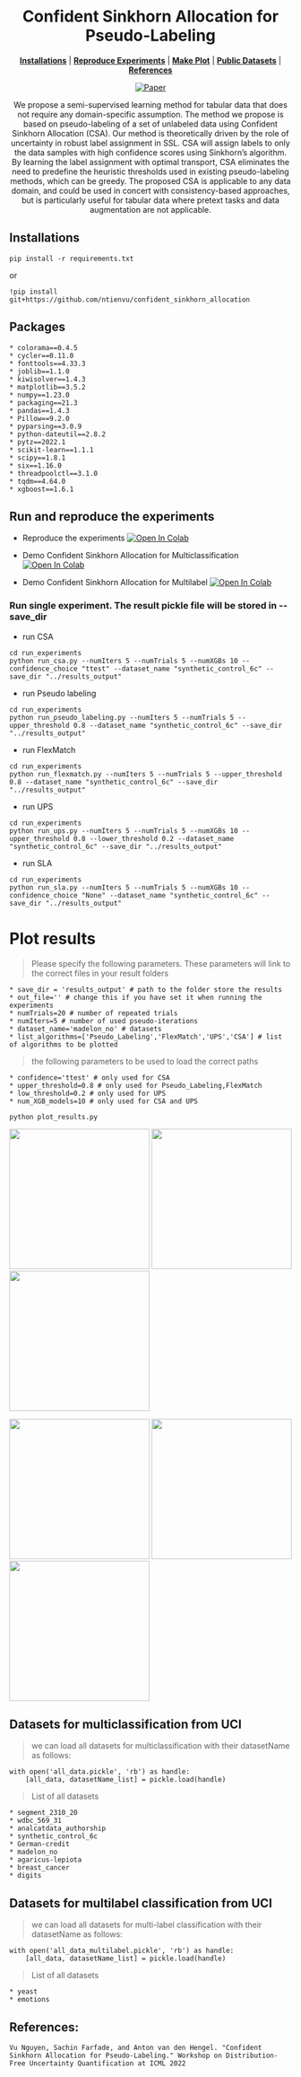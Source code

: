 <div align="center">


# Confident Sinkhorn Allocation for Pseudo-Labeling

  **[Installations](#Installations)**
| **[Reproduce Experiments](#experiments)**
| **[Make Plot](#plot)**
| **[Public Datasets](#datasets)**
| **[References](#References)**

[![Paper](http://img.shields.io/badge/paper-arxiv.2206.05880-B31B1B.svg)](https://arxiv.org/pdf/2206.05880.pdf)


We propose a semi-supervised learning method for tabular data that does not
require any domain-specific assumption. The method we propose is based on pseudo-labeling of a set of unlabeled data using Confident Sinkhorn Allocation (CSA). Our method is theoretically
driven by the role of uncertainty in robust label assignment in SSL. CSA will assign labels to only the
data samples with high confidence scores using Sinkhorn’s algorithm. By learning the label
assignment with optimal transport, CSA eliminates the need to predefine the heuristic thresholds
used in existing pseudo-labeling methods, which can be greedy. The proposed CSA is applicable
to any data domain, and could be used in concert with consistency-based approaches, but is
particularly useful for tabular data where pretext tasks and data augmentation are not applicable.

</div>

## Installations
```
pip install -r requirements.txt
```
or
```
!pip install git+https://github.com/ntienvu/confident_sinkhorn_allocation
```
## Packages
```
* colorama==0.4.5
* cycler==0.11.0
* fonttools==4.33.3
* joblib==1.1.0
* kiwisolver==1.4.3
* matplotlib==3.5.2
* numpy==1.23.0
* packaging==21.3
* pandas==1.4.3
* Pillow==9.2.0
* pyparsing==3.0.9
* python-dateutil==2.8.2
* pytz==2022.1
* scikit-learn==1.1.1
* scipy==1.8.1
* six==1.16.0
* threadpoolctl==3.1.0
* tqdm==4.64.0
* xgboost==1.6.1
```

## <a id="experiments" /> Run and reproduce the experiments

* Reproduce the experiments [![Open In Colab](https://colab.research.google.com/assets/colab-badge.svg)](https://colab.research.google.com/drive/1Miq659eCRpbH0qzLjGWxbSbhZQmwx_lM#scrollTo=tubZzNQc3EFg)


* Demo Confident Sinkhorn Allocation for Multiclassification [![Open In Colab](https://colab.research.google.com/assets/colab-badge.svg)](https://colab.research.google.com/github/ntienvu/confident_sinkhorn_allocation/blob/master/demo_ConfidentSinkhornAllocation.ipynb)


* Demo Confident Sinkhorn Allocation for Multilabel [![Open In Colab](https://colab.research.google.com/assets/colab-badge.svg)](https://colab.research.google.com/drive/1z9_ijDdqHNqNah6olqpMUkh8F15kpu5G#scrollTo=j-JijnqQbdmC)

### Run single experiment. The result pickle file will be stored in --save_dir

* run CSA
```
cd run_experiments
python run_csa.py --numIters 5 --numTrials 5 --numXGBs 10 --confidence_choice "ttest" --dataset_name "synthetic_control_6c" --save_dir "../results_output"
```
* run Pseudo labeling
```
cd run_experiments
python run_pseudo_labeling.py --numIters 5 --numTrials 5 --upper_threshold 0.8 --dataset_name "synthetic_control_6c" --save_dir "../results_output"
```
* run FlexMatch
```
cd run_experiments
python run_flexmatch.py --numIters 5 --numTrials 5 --upper_threshold 0.8 --dataset_name "synthetic_control_6c" --save_dir "../results_output"
```
* run UPS
```
cd run_experiments
python run_ups.py --numIters 5 --numTrials 5 --numXGBs 10 --upper_threshold 0.8 --lower_threshold 0.2 --dataset_name "synthetic_control_6c" --save_dir "../results_output"
```
* run SLA
```
cd run_experiments
python run_sla.py --numIters 5 --numTrials 5 --numXGBs 10 --confidence_choice "None" --dataset_name "synthetic_control_6c" --save_dir "../results_output"
```
# <a id="plot" /> Plot results

> Please specify the following parameters. These parameters will link to the correct files in your result folders
```
* save_dir = 'results_output' # path to the folder store the results 
* out_file='' # change this if you have set it when running the experiments 
* numTrials=20 # number of repeated trials
* numIters=5 # number of used pseudo-iterations
* dataset_name='madelon_no' # datasets
* list_algorithms=['Pseudo_Labeling','FlexMatch','UPS','CSA'] # list of algorithms to be plotted
```
> the following parameters to be used to load the correct paths
```
* confidence='ttest' # only used for CSA 
* upper_threshold=0.8 # only used for Pseudo_Labeling,FlexMatch
* low_threshold=0.2 # only used for UPS
* num_XGB_models=10 # only used for CSA and UPS
```

```
python plot_results.py
```
<img src="./figs/synthetic_control_6c.png" width="250" height="250" /> <img src="./figs/digits.png" width="250" height="250" />
<img src="./figs/madelon_no.png" width="250" height="250" /> 

<img src="./figs/analcatdata_authorship.png" width="250" height="250" /> <img src="./figs/breast_cancer.png" width="250" height="250" />
<img src="./figs/wdbc_569_31.png" width="250" height="250" />

## <a id="datasets" /> Datasets for multiclassification from UCI
> we can load all datasets for multiclassification with their datasetName as follows:
```
with open('all_data.pickle', 'rb') as handle:
    [all_data, datasetName_list] = pickle.load(handle)
```
> List of all datasets
```
* segment_2310_20
* wdbc_569_31
* analcatdata_authorship
* synthetic_control_6c
* German-credit
* madelon_no
* agaricus-lepiota
* breast_cancer
* digits
```
## Datasets for multilabel classification from UCI
> we can load all datasets for multi-label classification with their datasetName as follows:
```
with open('all_data_multilabel.pickle', 'rb') as handle:
    [all_data, datasetName_list] = pickle.load(handle)
```
> List of all datasets
```
* yeast
* emotions
```
## References:
```
Vu Nguyen, Sachin Farfade, and Anton van den Hengel. "Confident Sinkhorn Allocation for Pseudo-Labeling." Workshop on Distribution-Free Uncertainty Quantification at ICML 2022
```
